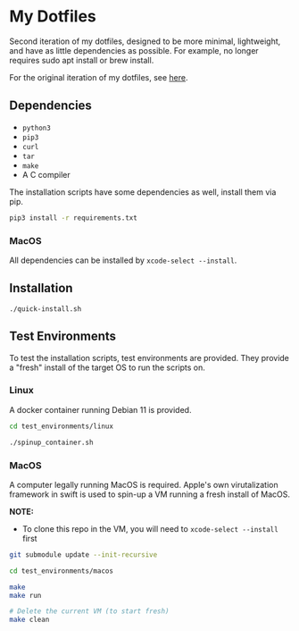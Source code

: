 # My Dotfiles

Second iteration of my dotfiles, designed to be more minimal, lightweight, and have
as little dependencies as possible. For example, no longer requires sudo apt install
or brew install.

For the original iteration of my dotfiles, see [here](https://github.com/RyanJMah/dotfiles).

## Dependencies

* `python3`
* `pip3`
* `curl`
* `tar`
* `make`
* A C compiler

The installation scripts have some dependencies as well, install them via pip.

```bash
pip3 install -r requirements.txt
```

### MacOS

All dependencies can be installed by `xcode-select --install`.

## Installation

```shell
./quick-install.sh
```

## Test Environments

To test the installation scripts, test environments are provided. They
provide a "fresh" install of the target OS to run the scripts on.

### Linux

A docker container running Debian 11 is provided.

```bash
cd test_environments/linux

./spinup_container.sh
```

### MacOS

A computer legally running MacOS is required. Apple's own virutalization
framework in swift is used to spin-up a VM running a fresh install of MacOS.

**NOTE:**
* To clone this repo in the VM, you will need to `xcode-select --install` first

```bash
git submodule update --init-recursive

cd test_environments/macos

make
make run

# Delete the current VM (to start fresh)
make clean
```
